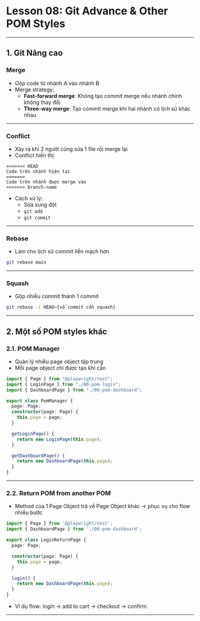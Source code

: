 # Lesson 08: Git Advance & Other POM Styles

---

## 1. Git Nâng cao

### Merge
* Gộp code từ nhánh A vào nhánh B
* Merge strategy:
  - **Fast-forward merge**: Không tạo commit merge nếu nhánh chính không thay đổi
  - **Three-way merge**: Tạo commit merge khi hai nhánh có lịch sử khác nhau

---

### Conflict
* Xảy ra khi 2 người cùng sửa 1 file rồi merge lại
* Conflict hiển thị:
```
<<<<<<< HEAD
Code trên nhánh hiện tại
=======
Code trên nhánh được merge vào
>>>>>>> branch-name
```
* Cách xử lý:
  - Sửa xung đột
  - `git add`
  - `git commit`

---

### Rebase
* Làm cho lịch sử commit liền mạch hơn
```bash
git rebase main
```

---

### Squash
* Gộp nhiều commit thành 1 commit
```bash
git rebase -i HEAD~{số commit cần squash}
```

---

## 2. Một số POM styles khác

### 2.1. POM Manager
* Quản lý nhiều page object tập trung
* Mỗi page object chỉ được tạo khi cần

```ts
import { Page } from "@playwright/test";
import { LoginPage } from "./00-pom-login";
import { DashboardPage } from "./00-pom-dashboard";

export class PomManager {
  page: Page;
  constructor(page: Page) {
    this.page = page;
  }

  getLoginPage() {
    return new LoginPage(this.page);
  }

  getDashboardPage() {
    return new DashboardPage(this.page);
  }
}
```

---

### 2.2. Return POM from another POM
* Method của 1 Page Object trả về Page Object khác → phục vụ cho flow nhiều bước

```ts
import { Page } from '@playwright/test';
import { DashboardPage } from './00-pom-dashboard';

export class LoginReturnPage {
  page: Page;

  constructor(page: Page) {
    this.page = page;
  }

  login() {
    return new DashboardPage(this.page);
  }
}
```

* Ví dụ flow: login → add to cart → checkout → confirm

---
